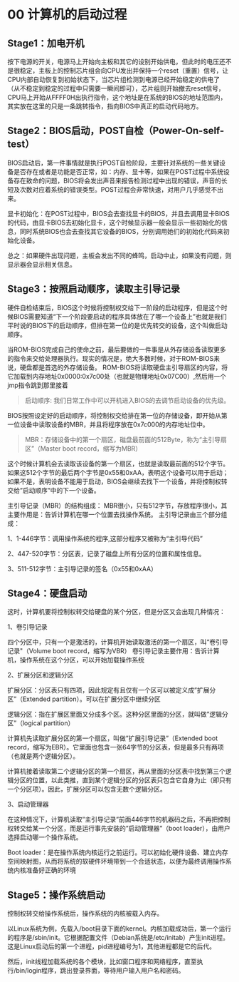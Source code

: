 # 00 计算机的启动过程

## Stage1：加电开机
按下电源的开关，电源马上开始向主板和其它的设别开始供电，但此时的电压还不是很稳定，主板上的控制芯片组会向CPU发出并保持一个reset（重置）信号，让CPU内部自动恢复到初始状态下，当芯片组检测到电源已经开始稳定的供电了（从不稳定到稳定的过程中只需要一瞬间即可），芯片组则开始撤去reset信号，CPU马上开始从FFFF0H出执行指令，这个地址是在系统的BIOS的地址范围内，其实放在这里的只是一条跳转指令，指向BIOS中真正的启动代码地方。

## Stage2：BIOS启动，POST自检（Power-On-self-test）
BIOS启动后，第一件事情就是执行POST自检阶段，主要针对系统的一些关键设备是否存在或者是功能是否正常，如：内存、显卡等，如果在POST过程中系统设备存在致命的问题，BIOS将会发出声音来报告检测过程中出现的错误，声音的长短及次数对应着系统的错误类型。POST过程会非常快速，对用户几乎感觉不出来。

显卡初始化：在POST过程中，BIOS会去查找显卡的BIOS，并且去调用显卡BIOS的代码，由显卡BIOS去初始化显卡，这个时候显示器一般会显示一些初始化的信息，同时系统BIOS也会去查找其它设备的BIOS，分别调用她们的初始化代码来初始化设备。

总之：如果硬件出现问题，主板会发出不同的蜂鸣，启动中止，如果没有问题，则显示器会显示相关信息。


## Stage3：按照启动顺序，读取主引导记录

硬件自检结束后，BIOS这个时候将控制权交给下一阶段的启动程序，但是这个时候BIOS需要知道“下一个阶段要启动的程序具体放在了哪一个设备上”也就是我们平时说的BIOS下的启动顺序，但排在第一位的是优先转交的设备，这个叫做启动顺序。

当ROM-BIOS完成自己的使命之前，最后要做的一件事是从外存储设备读取更多 的指令来交给处理器执行。现实的情况是，绝大多数时候，对于ROM-BIOS来说，硬盘都是首选的外存储设备。
ROM-BIOS将读取硬盘主引导扇区的内容，将它加载到内存地址0x0000:0x7c00处（也就是物理地址0x07C00）,然后用一个jmp指令跳到那里接着

>启动顺序: 我们日常工作中可以开机进入BIOS的去调节启动设备的优先级。

BIOS按照设定好的启动顺序，将控制权交给排在第一位的存储设备，即开始从第一位设备中读取设备的MBR，并且将程序放在0x7c000的内存地址位中。

>MBR：存储设备中的第一个扇区，磁盘最前面的512Byte，称为“主引导扇区”（Master boot record，缩写为MBR）

这个时候计算机会去读取该设备的第一个扇区，也就是读取最前面的512个字节。如果这512个字节的最后两个字节是0x55和0xAA，表明这个设备可以用于启动；如果不是，表明设备不能用于启动，BIOS会继续去找下一个设备，并将控制权转交给”启动顺序”中的下一个设备。

主引导记录（MBR）的结构组成：
MBR很小，只有512字节，存放程序很小，其主要作用是：告诉计算机在哪一个位置去找操作系统。
主引导记录由三个部分组成：

1、1-446字节：调用操作系统的程序,这部分程序又被称为“主引导代码”

2、447-520字节：分区表，记录了磁盘上所有分区的位置和属性信息。

3、511-512字节：主引导记录的签名（0x55和0xAA）

## Stage4：硬盘启动

这时，计算机要将控制权转交给硬盘的某个分区，但是分区又会出现几种情况：

1、卷引导记录

四个分区中，只有一个是激活的，计算机开始读取激活的第一个扇区，叫“卷引导记录"（Volume boot record，缩写为VBR）
卷引导记录主要作用：告诉计算机，操作系统在这个分区，可以开始加载操作系统


2、扩展分区和逻辑分区

扩展分区：分区表只有四项，因此规定有且仅有一个区可以被定义成”扩展分区”（Extended partition）。可以在扩展分区中继续分区

逻辑分区：指在扩展区里面又分成多个区。这种分区里面的分区，就叫做”逻辑分区”（logical partition）

计算机先读取扩展分区的第一个扇区，叫做”扩展引导记录”（Extended boot record，缩写为EBR）。它里面也包含一张64字节的分区表，但是最多只有两项（也就是两个逻辑分区）。

计算机接着读取第二个逻辑分区的第一个扇区，再从里面的分区表中找到第三个逻辑分区的位置，以此类推，直到某个逻辑分区的分区表只包含它自身为止（即只有一个分区项）。因此，扩展分区可以包含无数个逻辑分区。

 

3、启动管理器

在这种情况下，计算机读取”主引导记录”前面446字节的机器码之后，不再把控制权转交给某一个分区，而是运行事先安装的”启动管理器”（boot loader），由用户选择启动哪一个操作系统。

Boot loader：是在操作系统内核运行之前运行。可以初始化硬件设备、建立内存空间映射图，从而将系统的软硬件环境带到一个合适状态，以便为最终调用操作系统内核准备好正确的环境

 

## Stage5：操作系统启动

控制权转交给操作系统后，操作系统的内核被载入内存。

以Linux系统为例，先载入/boot目录下面的kernel。内核加载成功后，第一个运行的程序是/sbin/init。它根据配置文件（Debian系统是/etc/initab）产生init进程。这是Linux启动后的第一个进程，pid进程编号为1，其他进程都是它的后代。

然后，init线程加载系统的各个模块，比如窗口程序和网络程序，直至执行/bin/login程序，跳出登录界面，等待用户输入用户名和密码。